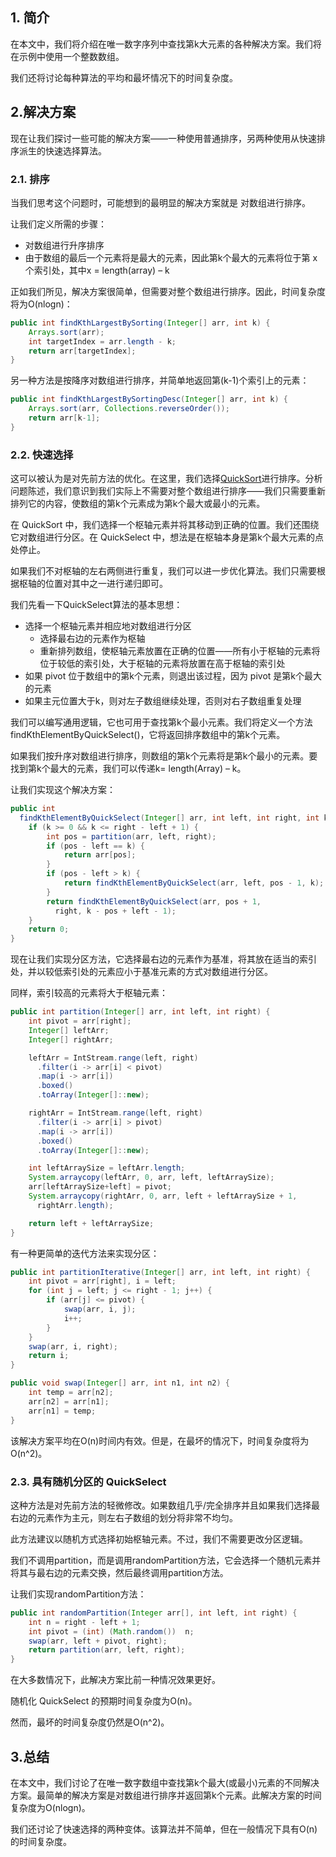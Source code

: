 ## 1. 简介

在本文中，我们将介绍在唯一数字序列中查找第k大元素的各种解决方案。我们将在示例中使用一个整数数组。

我们还将讨论每种算法的平均和最坏情况下的时间复杂度。

## 2.解决方案

现在让我们探讨一些可能的解决方案——一种使用普通排序，另两种使用从快速排序派生的快速选择算法。

### 2.1. 排序

当我们思考这个问题时，可能想到的最明显的解决方案就是 对数组进行排序。

让我们定义所需的步骤：

-   对数组进行升序排序
-   由于数组的最后一个元素将是最大的元素，因此第k个最大的元素将位于第 x个索引处，其中x = length(array) – k

正如我们所见，解决方案很简单，但需要对整个数组进行排序。因此，时间复杂度将为O(nlogn)：

```java
public int findKthLargestBySorting(Integer[] arr, int k) {
    Arrays.sort(arr);
    int targetIndex = arr.length - k;
    return arr[targetIndex];
}
```

另一种方法是按降序对数组进行排序，并简单地返回第(k-1)个索引上的元素：

```java
public int findKthLargestBySortingDesc(Integer[] arr, int k) {
    Arrays.sort(arr, Collections.reverseOrder());
    return arr[k-1];
}
```

### 2.2. 快速选择

这可以被认为是对先前方法的优化。在这里，我们选择[QuickSort](https://www.geeksforgeeks.org/quick-sort/)进行排序。分析问题陈述，我们意识到我们实际上不需要对整个数组进行排序——我们只需要重新排列它的内容，使数组的第k个元素成为第k个最大或最小的元素。

在 QuickSort 中，我们选择一个枢轴元素并将其移动到正确的位置。我们还围绕它对数组进行分区。在 QuickSelect 中，想法是在枢轴本身是第k个最大元素的点处停止。

如果我们不对枢轴的左右两侧进行重复，我们可以进一步优化算法。我们只需要根据枢轴的位置对其中之一进行递归即可。

我们先看一下QuickSelect算法的基本思想：

-   选择一个枢轴元素并相应地对数组进行分区
    -   选择最右边的元素作为枢轴
    -   重新排列数组，使枢轴元素放置在正确的位置——所有小于枢轴的元素将位于较低的索引处，大于枢轴的元素将放置在高于枢轴的索引处
-   如果 pivot 位于数组中的第k个元素，则退出该过程，因为 pivot 是第k个最大的元素
-   如果主元位置大于k，则对左子数组继续处理，否则对右子数组重复处理

我们可以编写通用逻辑，它也可用于查找第k个最小元素。我们将定义一个方法findKthElementByQuickSelect()，它将返回排序数组中的第k个元素。

如果我们按升序对数组进行排序，则数组的第k个元素将是第k个最小的元素。要找到第k个最大的元素，我们可以传递k= length(Array) – k。

让我们实现这个解决方案：

```java
public int 
  findKthElementByQuickSelect(Integer[] arr, int left, int right, int k) {
    if (k >= 0 && k <= right - left + 1) {
        int pos = partition(arr, left, right);
        if (pos - left == k) {
            return arr[pos];
        }
        if (pos - left > k) {
            return findKthElementByQuickSelect(arr, left, pos - 1, k);
        }
        return findKthElementByQuickSelect(arr, pos + 1,
          right, k - pos + left - 1);
    }
    return 0;
}
```

现在让我们实现分区方法，它选择最右边的元素作为基准，将其放在适当的索引处，并以较低索引处的元素应小于基准元素的方式对数组进行分区。

同样，索引较高的元素将大于枢轴元素：

```java
public int partition(Integer[] arr, int left, int right) {
    int pivot = arr[right];
    Integer[] leftArr;
    Integer[] rightArr;

    leftArr = IntStream.range(left, right)
      .filter(i -> arr[i] < pivot)
      .map(i -> arr[i])
      .boxed()
      .toArray(Integer[]::new);

    rightArr = IntStream.range(left, right)
      .filter(i -> arr[i] > pivot)
      .map(i -> arr[i])
      .boxed()
      .toArray(Integer[]::new);

    int leftArraySize = leftArr.length;
    System.arraycopy(leftArr, 0, arr, left, leftArraySize);
    arr[leftArraySize+left] = pivot;
    System.arraycopy(rightArr, 0, arr, left + leftArraySize + 1,
      rightArr.length);

    return left + leftArraySize;
}
```

有一种更简单的迭代方法来实现分区：

```java
public int partitionIterative(Integer[] arr, int left, int right) {
    int pivot = arr[right], i = left;
    for (int j = left; j <= right - 1; j++) {
        if (arr[j] <= pivot) {
            swap(arr, i, j);
            i++;
        }
    }
    swap(arr, i, right);
    return i;
}

public void swap(Integer[] arr, int n1, int n2) {
    int temp = arr[n2];
    arr[n2] = arr[n1];
    arr[n1] = temp;
}
```

该解决方案平均在O(n)时间内有效。但是，在最坏的情况下，时间复杂度将为O(n^2)。

### 2.3. 具有随机分区的 QuickSelect

这种方法是对先前方法的轻微修改。如果数组几乎/完全排序并且如果我们选择最右边的元素作为主元，则左右子数组的划分将非常不均匀。

此方法建议以随机方式选择初始枢轴元素。不过，我们不需要更改分区逻辑。

我们不调用partition，而是调用randomPartition方法，它会选择一个随机元素并将其与最右边的元素交换，然后最终调用partition方法。

让我们实现randomPartition方法：

```java
public int randomPartition(Integer arr[], int left, int right) {
    int n = right - left + 1;
    int pivot = (int) (Math.random())  n;
    swap(arr, left + pivot, right);
    return partition(arr, left, right);
}
```

在大多数情况下，此解决方案比前一种情况效果更好。

随机化 QuickSelect 的预期时间复杂度为O(n)。

然而，最坏的时间复杂度仍然是O(n^2)。

## 3.总结

在本文中，我们讨论了在唯一数字数组中查找第k个最大(或最小)元素的不同解决方案。最简单的解决方案是对数组进行排序并返回第k个元素。此解决方案的时间复杂度为O(nlogn)。

我们还讨论了快速选择的两种变体。该算法并不简单，但在一般情况下具有O(n)的时间复杂度。